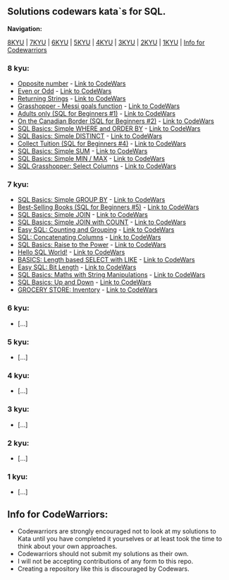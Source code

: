 ## Solutions codewars kata\`s for SQL.


**Navigation:**

[8KYU](https://github.com/ZaytsevNS/python_codewars/tree/main/SQL#8-kyu) | [7KYU](https://github.com/ZaytsevNS/python_codewars/tree/main/SQL#7-kyu) | [6KYU](https://github.com/ZaytsevNS/python_codewars/tree/main/SQL#6-kyu) | [5KYU](https://github.com/ZaytsevNS/python_codewars/tree/main/SQL#5-kyu) | [4KYU](https://github.com/ZaytsevNS/python_codewars/tree/main/SQL#4-kyu) | [3KYU](https://github.com/ZaytsevNS/python_codewars/tree/main/SQL#3-kyu) | [2KYU](https://github.com/ZaytsevNS/python_codewars/tree/main/SQL#2-kyu) | [1KYU](https://github.com/ZaytsevNS/python_codewars/tree/main/SQL#1-kyu) | [Info for Codewarriors](https://github.com/ZaytsevNS/python_codewars/tree/main/SQL#info-for-codewarriors)

### 8 kyu:
- [Opposite number](https://github.com/ZaytsevNS/python_codewars/blob/main/SQL/8KYU/opposite_number.sql) - [Link to CodeWars](https://www.codewars.com/kata/56dec885c54a926dcd001095)
- [Even or Odd](https://github.com/ZaytsevNS/python_codewars/blob/main/SQL/8KYU/even_or_odd.sql) - [Link to CodeWars](https://www.codewars.com/kata/53da3dbb4a5168369a0000fe)
- [Returning Strings](https://github.com/ZaytsevNS/python_codewars/blob/main/SQL/8KYU/returning_strings.sql) - [Link to CodeWars](https://www.codewars.com/kata/55a70521798b14d4750000a4)
- [Grasshopper - Messi goals function](https://github.com/ZaytsevNS/python_codewars/blob/main/SQL/8KYU/grasshopper_messi_goals_function.sql) - [Link to CodeWars](https://www.codewars.com/kata/55f73be6e12baaa5900000d4)
- [Adults only (SQL for Beginners #1)](https://github.com/ZaytsevNS/python_codewars/blob/main/SQL/8KYU/adults_only.sql) - [Link to CodeWars](https://www.codewars.com/kata/590a95eede09f87472000213)
- [On the Canadian Border (SQL for Beginners #2)](https://github.com/ZaytsevNS/python_codewars/blob/main/SQL/8KYU/on_the_canadian_border.sql) - [Link to CodeWars](https://www.codewars.com/kata/590ba881fe13cfdcc20001b4)
- [SQL Basics: Simple WHERE and ORDER BY](https://github.com/ZaytsevNS/python_codewars/blob/main/SQL/8KYU/simple_where_and_order_by.sql) - [Link to CodeWars](https://www.codewars.com/kata/5809508cc47d327c12000084)
- [SQL Basics: Simple DISTINCT](https://github.com/ZaytsevNS/python_codewars/blob/main/SQL/8KYU/simple_distinct.sql) - [Link to CodeWars](https://www.codewars.com/kata/58111670e10b53be31000108)
- [Collect Tuition (SQL for Beginners #4)](https://github.com/ZaytsevNS/python_codewars/blob/main/SQL/8KYU/collect_tuition.sql) - [Link to CodeWars](https://www.codewars.com/kata/5910b0d378cc2ba91400000b)
- [SQL Basics: Simple SUM](https://github.com/ZaytsevNS/python_codewars/blob/main/SQL/8KYU/simple_sum.sql) - [Link to CodeWars](https://www.codewars.com/kata/58110da0009b4f7ef80000ad)
- [SQL Basics: Simple MIN / MAX](https://github.com/ZaytsevNS/python_codewars/blob/main/SQL/8KYU/simple_min_max.sql) - [Link to CodeWars](https://www.codewars.com/kata/581113dce10b531b1d0000bd)
- [SQL Grasshopper: Select Columns](https://github.com/ZaytsevNS/python_codewars/blob/main/SQL/8KYU/select_columns.sql) - [Link to CodeWars](https://www.codewars.com/kata/582365c18917435ab3000020)

### 7 kyu:
- [SQL Basics: Simple GROUP BY](https://github.com/ZaytsevNS/python_codewars/blob/main/SQL/7KYU/simple_group_by.sql) - [Link to CodeWars](https://www.codewars.com/kata/58111f4ee10b5301a7000175)
- [Best-Selling Books (SQL for Beginners #5)](https://github.com/ZaytsevNS/python_codewars/blob/main/SQL/7KYU/best_selling_books.sql) - [Link to CodeWars](https://www.codewars.com/kata/591127cbe8b9fb05bd00004b)
- [SQL Basics: Simple JOIN](https://github.com/ZaytsevNS/python_codewars/blob/main/SQL/7KYU/simple_join.sql) - [Link to CodeWars](https://www.codewars.com/kata/5802e32dd8c944e562000020)
- [SQL Basics: Simple JOIN with COUNT](https://github.com/ZaytsevNS/python_codewars/blob/main/SQL/7KYU/simple_join_with_count.sql) - [Link to CodeWars](https://www.codewars.com/kata/580918e24a85b05ad000010c)
- [Easy SQL: Counting and Grouping](https://github.com/ZaytsevNS/python_codewars/blob/main/SQL/7KYU/counting_and_grouping.sql) - [Link to CodeWars](https://www.codewars.com/kata/594633020a561e329a0000a2)
- [SQL: Concatenating Columns](https://github.com/ZaytsevNS/python_codewars/blob/main/SQL/7KYU/concatenating_columns.sql) - [Link to CodeWars](https://www.codewars.com/kata/59440034e94fae05b2000073)
- [SQL Basics: Raise to the Power](https://github.com/ZaytsevNS/python_codewars/blob/main/SQL/7KYU/raise_to_the_power.sql) - [Link to CodeWars](https://www.codewars.com/kata/594a8f653b5b4e8f3d000035)
- [Hello SQL World!](https://github.com/ZaytsevNS/python_codewars/blob/main/SQL/7KYU/hello_sql_world.sql) - [Link to CodeWars](https://www.codewars.com/kata/581283eb0a5fb13e06000020)
- [BASICS: Length based SELECT with LIKE](https://github.com/ZaytsevNS/python_codewars/blob/main/SQL/7KYU/length_based_select_with_like.sql) - [Link to CodeWars](https://www.codewars.com/kata/5a8d94d3ba1bb569e5000198)
- [Easy SQL: Bit Length](https://github.com/ZaytsevNS/python_codewars/blob/main/SQL/7KYU/bit_length.sql) - [Link to CodeWars](https://www.codewars.com/kata/594900e16fd782a607000059)
- [SQL Basics: Maths with String Manipulations](https://github.com/ZaytsevNS/python_codewars/blob/main/SQL/7KYU/maths_with_string_manipulations.sql) - [Link to CodeWars](https://www.codewars.com/kata/594901ba44645fd7bd00005f)
- [SQL Basics: Up and Down](https://github.com/ZaytsevNS/python_codewars/blob/main/SQL/7KYU/up_and_down.sql) - [Link to CodeWars](https://www.codewars.com/kata/595a3ba3843b0cbf8e000004)
- [GROCERY STORE: Inventory](https://github.com/ZaytsevNS/python_codewars/blob/main/SQL/7KYU/inventory.sql) - [Link to CodeWars](https://www.codewars.com/kata/5a8eb3fb57c562110f0000a1)

### 6 kyu:
- [...]

### 5 kyu:
- [...]

### 4 kyu:
- [...]

### 3 kyu:
- [...]

### 2 kyu:
- [...]

### 1 kyu:
- [...]

## Info for CodeWarriors:
- Codewarriors are strongly encouraged not to look at my solutions to Kata until you have completed it yourselves or at least took the time to think about your own approaches.
- Codewarriors should not submit my solutions as their own.
- I will not be accepting contributions of any form to this repo.
- Creating a repository like this is discouraged by Codewars.
